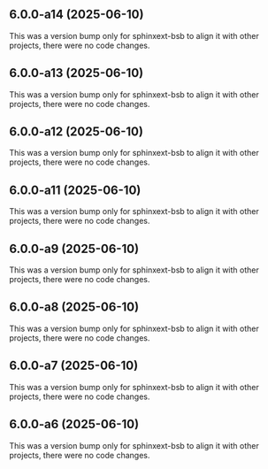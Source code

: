 ## 6.0.0-a14 (2025-06-10)

This was a version bump only for sphinxext-bsb to align it with other projects, there were no code changes.

## 6.0.0-a13 (2025-06-10)

This was a version bump only for sphinxext-bsb to align it with other projects, there were no code changes.

## 6.0.0-a12 (2025-06-10)

This was a version bump only for sphinxext-bsb to align it with other projects, there were no code changes.

## 6.0.0-a11 (2025-06-10)

This was a version bump only for sphinxext-bsb to align it with other projects, there were no code changes.

## 6.0.0-a9 (2025-06-10)

This was a version bump only for sphinxext-bsb to align it with other projects, there were no code changes.

## 6.0.0-a8 (2025-06-10)

This was a version bump only for sphinxext-bsb to align it with other projects, there were no code changes.

## 6.0.0-a7 (2025-06-10)

This was a version bump only for sphinxext-bsb to align it with other projects, there were no code changes.

## 6.0.0-a6 (2025-06-10)

This was a version bump only for sphinxext-bsb to align it with other projects, there were no code changes.